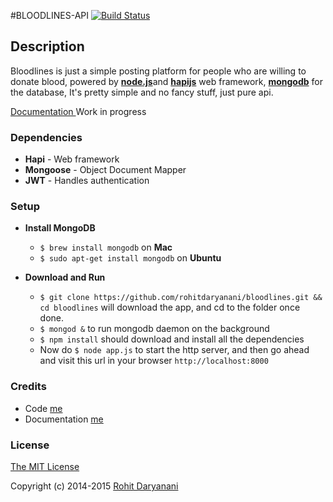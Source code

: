 #BLOODLINES-API [![Build Status](https://api.shippable.com/projects/551107755ab6cc1352a8f311/badge?branchName=dev)](https://app.shippable.com/projects/551107755ab6cc1352a8f311/builds/latest)

## Description

Bloodlines is just a simple posting platform for people who are willing to donate blood, powered by [**node.js**](http://nodejs.org)and [**hapijs**](http://hapijs.com/) web framework, [**mongodb**](http://mongodb.com) for the database, It's pretty simple and no fancy stuff, just pure api.

[ Documentation ](http://rohitdaryanani.com/bloodlines/) Work in progress

### Dependencies

- **Hapi** -  Web framework
- **Mongoose** - Object Document Mapper
- **JWT** - Handles authentication

### Setup

- **Install MongoDB**
  - ` $ brew install mongodb ` on **Mac**
  - ` $ sudo apt-get install mongodb ` on **Ubuntu**

- **Download and Run**
  - ` $ git clone https://github.com/rohitdaryanani/bloodlines.git && cd bloodlines ` will download the app, and cd to the folder once done.
  - ` $ mongod & ` to run mongodb daemon on the background
  - ` $ npm install ` should download and install all the dependencies
  - Now do ` $ node app.js ` to start the http server, and  then go ahead and visit this url in your browser ` http://localhost:8000 `

### Credits

- Code [ me ](http://github.com/rohitdaryanani)
- Documentation [ me ](http://github.com/rohitdaryanani)


### License

[The MIT License](http://opensource.org/licenses/MIT)

Copyright (c) 2014-2015 [ Rohit Daryanani ](http://rohitdaryanani.com/)
